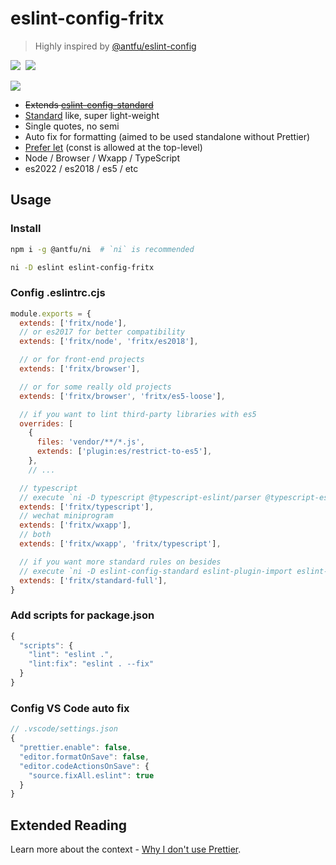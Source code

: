 # eslint-config-fritx

> Highly inspired by [@antfu/eslint-config](https://github.com/antfu/eslint-config)

[![][npm-badge]][npm-url]&nbsp;&nbsp;[![][standard-badge]][standard-url]

[![][standard-logo]](http://standardjs.com)

- ~~Extends [eslint-config-standard][eslint-standard-url]~~
- [Standard][standard-url] like, super light-weight
- Single quotes, no semi
- Auto fix for formatting (aimed to be used standalone without Prettier)
- [Prefer let][prefer-let-url] (const is allowed at the top-level)
- Node / Browser / Wxapp / TypeScript
- es2022 / es2018 / es5 / etc

[npm-badge]: https://img.shields.io/npm/v/eslint-config-fritx.svg
[npm-url]: https://npmjs.org/package/eslint-config-fritx
[standard-badge]: https://img.shields.io/badge/code_style-standard-brightgreen.svg
[standard-url]: https://standardjs.com
[standard-logo]: https://cdn.rawgit.com/standard/standard/master/badge.svg
[eslint-standard-url]: https://www.npmjs.com/package/eslint-config-standard
[prefer-let-url]: https://www.npmjs.com/package/eslint-plugin-prefer-let

## Usage

### Install

```sh
npm i -g @antfu/ni  # `ni` is recommended

ni -D eslint eslint-config-fritx
```

### Config .eslintrc.cjs

```js
module.exports = {
  extends: ['fritx/node'],
  // or es2017 for better compatibility
  extends: ['fritx/node', 'fritx/es2018'],

  // or for front-end projects
  extends: ['fritx/browser'],

  // or for some really old projects
  extends: ['fritx/browser', 'fritx/es5-loose'],

  // if you want to lint third-party libraries with es5
  overrides: [
    {
      files: 'vendor/**/*.js',
      extends: ['plugin:es/restrict-to-es5'],
    },
    // ...

  // typescript
  // execute `ni -D typescript @typescript-eslint/parser @typescript-eslint/eslint-plugin`
  extends: ['fritx/typescript'],
  // wechat miniprogram
  extends: ['fritx/wxapp'],
  // both
  extends: ['fritx/wxapp', 'fritx/typescript'],

  // if you want more standard rules on besides
  // execute `ni -D eslint-config-standard eslint-plugin-import eslint-plugin-n eslint-plugin-promise`
  extends: ['fritx/standard-full'],
}
```

### Add scripts for package.json

```js
{
  "scripts": {
    "lint": "eslint .",
    "lint:fix": "eslint . --fix"
  }
}
```

### Config VS Code auto fix

```js
// .vscode/settings.json
{
  "prettier.enable": false,
  "editor.formatOnSave": false,
  "editor.codeActionsOnSave": {
    "source.fixAll.eslint": true
  }
}
```

## Extended Reading

Learn more about the context - [Why I don't use Prettier](https://antfu.me/posts/why-not-prettier).
